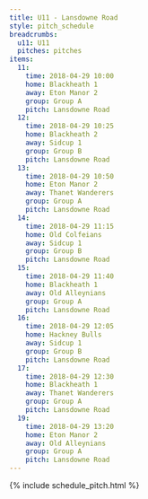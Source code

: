 ```yaml
---
title: U11 - Lansdowne Road
style: pitch_schedule
breadcrumbs:
  u11: U11
  pitches: pitches
items:
  11:
    time: 2018-04-29 10:00
    home: Blackheath 1
    away: Eton Manor 2
    group: Group A
    pitch: Lansdowne Road
  12:
    time: 2018-04-29 10:25
    home: Blackheath 2
    away: Sidcup 1
    group: Group B
    pitch: Lansdowne Road
  13:
    time: 2018-04-29 10:50
    home: Eton Manor 2
    away: Thanet Wanderers
    group: Group A
    pitch: Lansdowne Road
  14:
    time: 2018-04-29 11:15
    home: Old Colfeians
    away: Sidcup 1
    group: Group B
    pitch: Lansdowne Road
  15:
    time: 2018-04-29 11:40
    home: Blackheath 1
    away: Old Alleynians
    group: Group A
    pitch: Lansdowne Road
  16:
    time: 2018-04-29 12:05
    home: Hackney Bulls
    away: Sidcup 1
    group: Group B
    pitch: Lansdowne Road
  17:
    time: 2018-04-29 12:30
    home: Blackheath 1
    away: Thanet Wanderers
    group: Group A
    pitch: Lansdowne Road
  19:
    time: 2018-04-29 13:20
    home: Eton Manor 2
    away: Old Alleynians
    group: Group A
    pitch: Lansdowne Road
---
```


{% include schedule_pitch.html %}
